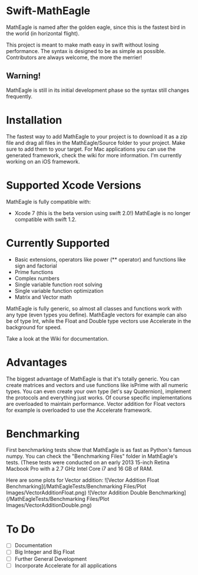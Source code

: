# Swift-MathEagle
MathEagle is named after the golden eagle, since this is the fastest bird in the world (in horizontal flight).

This project is meant to make math easy in swift without losing performance. The syntax is designed to be as simple as possible. Contributors are always welcome, the more the merrier!

## Warning!
MathEagle is still in its initial development phase so the syntax still changes frequently.

# Installation
The fastest way to add MathEagle to your project is to download it as a zip file and drag all files in the MathEagle/Source folder to your project. Make sure to add them to your target. For Mac applications you can use the generated framework, check the wiki for more information. I'm currently working on an iOS framework.

# Supported Xcode Versions
MathEagle is fully compatible with:
- Xcode 7 (this is the beta version using swift 2.0!)
MathEagle is no longer compatible with swift 1.2.

# Currently Supported
* Basic extensions, operators like power (** operator) and functions like sign and factorial
* Prime functions
* Complex numbers
* Single variable function root solving
* Single variable function optimization
* Matrix and Vector math

MathEagle is fully generic, so almost all classes and functions work with any type (even types you define). MathEagle vectors for example can also be of type Int, while the Float and Double type vectors use Accelerate in the background for speed.

Take a look at the Wiki for documentation.

# Advantages
The biggest advantage of MathEagle is that it's totally generic. You can create matrices and vectors and use functions like isPrime with all numeric types. You can even create your own type (let's say Quaternion), implement the protocols and everything just works. Of course specific implementations are overloaded to maintain performance. Vector addition for Float vectors for example is overloaded to use the Accelerate framework.

# Benchmarking
First benchmarking tests show that MathEagle is as fast as Python's famous numpy. You can check the "Benchmarking Files" folder in MathEagle's tests. (These tests were conducted on an early 2013 15-inch Retina Macbook Pro with a 2.7 GHz Intel Core i7 and 16 GB of RAM.

Here are some plots for Vector addition:
![Vector Addition Float Benchmarking](/MathEagleTests/Benchmarking Files/Plot Images/VectorAdditionFloat.png)
![Vector Addition Double Benchmarking](/MathEagleTests/Benchmarking Files/Plot Images/VectorAdditionDouble.png)

# To Do
- [ ] Documentation
- [ ] Big Integer and Big Float
- [ ] Further General Development
- [ ] Incorporate Accelerate for all applications
